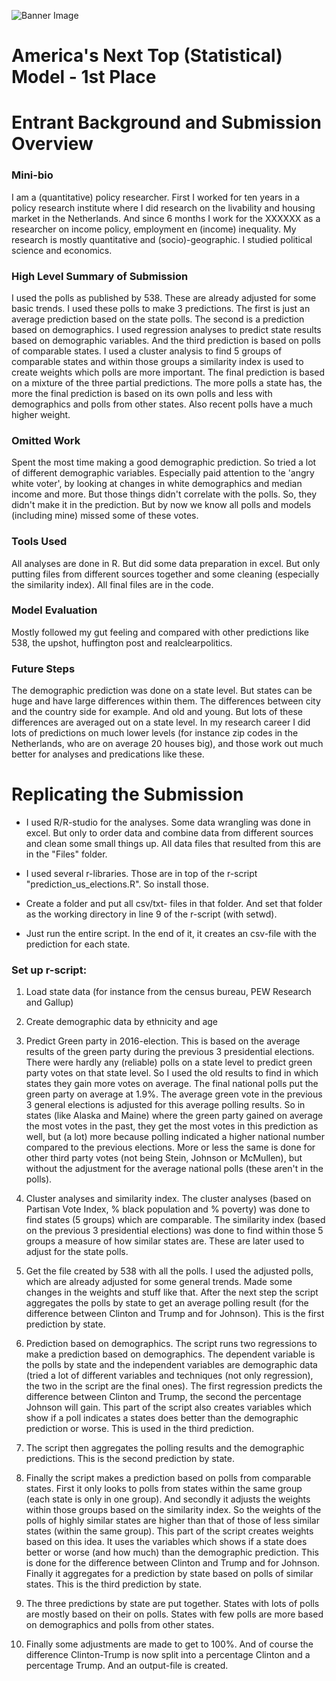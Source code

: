 ![Banner Image](https://s3.amazonaws.com/drivendata/comp_images/electoral_map_1.jpg)

# America's Next Top (Statistical) Model - 1st Place

# Entrant Background and Submission Overview

### Mini-bio
I am a (quantitative) policy researcher. First I worked for ten years in a policy research institute where I did research on the livability and housing market in the Netherlands. And since 6 months I work for the XXXXXX as a researcher on income policy, employment en (income) inequality. My research is mostly quantitative and (socio)-geographic. I studied political science and economics.

### High Level Summary of Submission
I used the polls as published by 538. These are already adjusted for some basic trends. I used these polls to make 3 predictions. The first is just an average prediction based on the state polls. The second is a prediction based on demographics. I used regression analyses to predict state results based on demographic variables. And the third prediction is based on polls of comparable states. I used a cluster analysis to find 5 groups of comparable states and within those groups a similarity index is used to create weights which polls are more important. The final prediction is based on a mixture of the three partial predictions. The more polls a state has, the more the final prediction is based on its own polls and less with demographics and polls from other states. Also recent polls have a much higher weight.

### Omitted Work
Spent the most time making a good demographic prediction. So tried a lot of different demographic variables. Especially paid attention to the 'angry white voter', by looking at changes in white demographics and median income and more. But those things didn't correlate with the polls. So, they didn't make it in the prediction. But by now we know all polls and models (including mine) missed some of these votes.

### Tools Used
All analyses are done in R. But did some data preparation in excel. But only putting files from different sources together and some cleaning (especially the similarity index). All final files are in the code.

### Model Evaluation
Mostly followed my gut feeling and compared with other predictions like 538, the upshot, huffington post and realclearpolitics.

### Future Steps
The demographic prediction was done on a state level. But states can be huge and have large differences within them. The differences between city and the country side for example. And old and young. But lots of these differences are averaged out on a state level. In my research career I did lots of predictions on much lower levels (for instance zip codes in the Netherlands, who are on average 20 houses big), and those work out much better for analyses and predications like these.

# Replicating the Submission

* I used R/R-studio for the analyses. Some data wrangling was done in excel. But only to order data and combine data from different sources and clean some small things up. All data files that resulted from this are in the "Files" folder.

* I used several r-libraries. Those are in top of the r-script "prediction_us_elections.R". So install those.

* Create a folder and put all csv/txt- files in that folder. And set that folder as the working directory in line 9 of the r-script (with setwd).

* Just run the entire script. In the end of it, it creates an csv-file with the prediction for each state.

### Set up r-script:
1. Load state data (for instance from the census bureau, PEW Research and Gallup)

2.	Create demographic data by ethnicity and age

3.	Predict Green party in 2016-election. This is based on the average results of the green party during the previous 3 presidential elections. There were hardly any (reliable) polls on a state level to predict green party votes on that state level. So I used the old results to find in which states they gain more votes on average. The final national polls put the green party on average at 1.9%. The average green vote in the previous 3 general elections is adjusted for this average polling results. So in states (like Alaska and Maine) where the green party gained on average the most votes in the past, they get the most votes in this prediction as well, but (a lot) more because polling indicated a higher national number compared to the previous elections. More or less the same is done for other third party votes (not being Stein, Johnson or McMullen), but without the adjustment for the average national polls (these aren't in the polls).

4.	Cluster analyses and similarity index. The cluster analyses (based on Partisan Vote Index, % black population and % poverty) was done to find states (5 groups) which are comparable. The similarity index (based on the previous 3 presidential elections) was done to find within those 5 groups a measure of how similar states are. These are later used to adjust for the state polls.

5.	Get the file created by 538 with all the polls. I used the adjusted polls, which are already adjusted for some general trends. Made some changes in the weights and stuff like that. After the next step the script aggregates the polls by state to get an average polling result (for the difference between Clinton and Trump and for Johnson). This is the first prediction by state.

6.	Prediction based on demographics. The script runs two regressions to make a prediction based on demographics. The dependent variable is the polls by state and the independent variables are demographic data (tried a lot of different variables and techniques (not only regression), the two in the script are the final ones). The first regression predicts the difference between Clinton and Trump, the second the percentage Johnson will gain. This part of the script also creates variables which show if a poll indicates a states does better than the demographic prediction or worse. This is used in the third prediction.

7.	The script then aggregates the polling results and the demographic predictions. This is the second prediction by state.

8.	Finally the script makes a prediction based on polls from comparable states. First it only looks to polls from states within the same group (each state is only in one group). And secondly it adjusts the weights within those groups based on the similarity index. So the weights of the polls of highly similar states are higher than that of those of less similar states (within the same group). This part of the script creates weights based on this idea. It uses the variables which shows if a state does better or worse (and how much) than the demographic prediction. This is done for the difference between Clinton and Trump and for Johnson. Finally it aggregates for a prediction by state based on polls of similar states. This is the third prediction by state.

9.	The three predictions by state are put together. States with lots of polls are mostly based on their on polls. States with few polls are more based on demographics and polls from other states.

10.	Finally some adjustments are made to get to 100%. And of course the difference Clinton-Trump is now split into a percentage Clinton and a percentage Trump. And an output-file is created.
